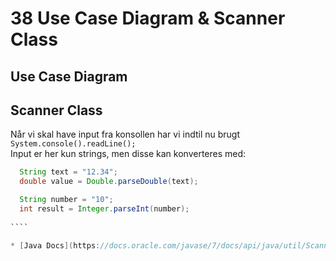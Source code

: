 # 38 Use Case Diagram & Scanner Class

## Use Case Diagram



## Scanner Class
Når vi skal have input fra konsollen har vi indtil nu brugt ````System.console().readLine();````   
Input er her kun strings, men disse kan konverteres med:
`````Java
  String text = "12.34";
  double value = Double.parseDouble(text);

  String number = "10";
  int result = Integer.parseInt(number);
  
````    

* [Java Docs](https://docs.oracle.com/javase/7/docs/api/java/util/Scanner.html)
